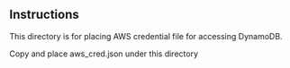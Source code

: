 ## Instructions

This directory is for placing AWS credential file for accessing DynamoDB.

Copy and place aws_cred.json under this directory
